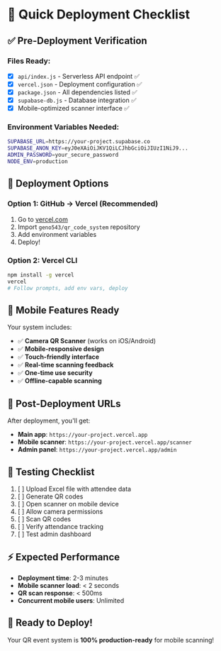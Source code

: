 # 🚀 Quick Deployment Checklist

## ✅ Pre-Deployment Verification

### Files Ready:
- [x] `api/index.js` - Serverless API endpoint ✅
- [x] `vercel.json` - Deployment configuration ✅
- [x] `package.json` - All dependencies listed ✅
- [x] `supabase-db.js` - Database integration ✅
- [x] Mobile-optimized scanner interface ✅

### Environment Variables Needed:
```bash
SUPABASE_URL=https://your-project.supabase.co
SUPABASE_ANON_KEY=eyJ0eXAiOiJKV1QiLCJhbGciOiJIUzI1NiJ9...
ADMIN_PASSWORD=your_secure_password
NODE_ENV=production
```

## 🎯 Deployment Options

### Option 1: GitHub → Vercel (Recommended)
1. Go to [vercel.com](https://vercel.com)
2. Import `geno543/qr_code_system` repository
3. Add environment variables
4. Deploy!

### Option 2: Vercel CLI
```bash
npm install -g vercel
vercel
# Follow prompts, add env vars, deploy
```

## 📱 Mobile Features Ready

Your system includes:
- ✅ **Camera QR Scanner** (works on iOS/Android)
- ✅ **Mobile-responsive design**
- ✅ **Touch-friendly interface**
- ✅ **Real-time scanning feedback**
- ✅ **One-time use security**
- ✅ **Offline-capable scanning**

## 🔗 Post-Deployment URLs

After deployment, you'll get:
- **Main app**: `https://your-project.vercel.app`
- **Mobile scanner**: `https://your-project.vercel.app/scanner`
- **Admin panel**: `https://your-project.vercel.app/admin`

## 🧪 Testing Checklist

1. [ ] Upload Excel file with attendee data
2. [ ] Generate QR codes
3. [ ] Open scanner on mobile device
4. [ ] Allow camera permissions
5. [ ] Scan QR codes
6. [ ] Verify attendance tracking
7. [ ] Test admin dashboard

## ⚡ Expected Performance

- **Deployment time**: 2-3 minutes
- **Mobile scanner load**: < 2 seconds
- **QR scan response**: < 500ms
- **Concurrent mobile users**: Unlimited

## 🎉 Ready to Deploy!

Your QR event system is **100% production-ready** for mobile scanning!
